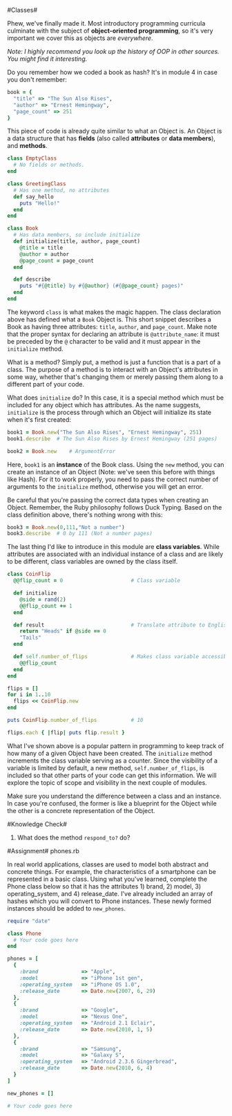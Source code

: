#Classes#

Phew, we've finally made it. Most introductory programming curricula culminate with the subject of **object-oriented programming**, so it's very important we cover this as objects are *everywhere*.

*Note: I highly recommend you look up the history of OOP in other sources. You might find it interesting.*

Do you remember how we coded a book as hash? It's in module 4 in case you don't remember:

```ruby
book = {
  "title" => "The Sun Also Rises", 
  "author" => "Ernest Hemingway", 
  "page_count" => 251
}
```

This piece of code is already quite similar to what an Object is. An Object is a data structure that has **fields** (also called **attributes** or **data members**), and **methods**.

```ruby
class EmptyClass
  # No fields or methods.
end

class GreetingClass
  # Has one method, no attributes
  def say_hello
    puts "Hello!"
  end
end

class Book
  # Has data members, so include initialize
  def initialize(title, author, page_count)
    @title = title
    @author = author
    @page_count = page_count
  end

  def describe
    puts "#{@title} by #{@author} (#{@page_count} pages)"
  end
end
```

The keyword ```class``` is what makes the magic happen. The class declaration above has defined what a ```Book``` Object is. This short snippet describes a Book as having three attributes: ```title```, ```author```, and ```page_count```. Make note that the proper syntax for declaring an attribute is ```@attribute_name```: it must be preceded by the ```@``` character to be valid and it must appear in the ```initialize``` method.

What is a method? Simply put, a method is just a function that is a part of a class. The purpose of a method is to interact with an Object's attributes in some way, whether that's changing them or merely passing them along to a different part of your code.

What does ```initialize``` do? In this case, it is a special method which must be included for any object which has attributes. As the name suggests, ```initialize``` is the process through which an Object will initialize its state when it's first created:

```ruby
book1 = Book.new("The Sun Also Rises", "Ernest Hemingway", 251)
book1.describe  # The Sun Also Rises by Ernest Hemingway (251 pages)

book2 = Book.new    # ArgumentError
```

Here, ```book1``` is an **instance** of the Book class. Using the ```new``` method, you can create an instance of an Object (Note: we've seen this before with things like Hash). For it to work properly, you need to pass the correct number of arguments to the ```initialize``` method, otherwise you will get an error.

Be careful that you're passing the correct data types when creating an Object. Remember, the Ruby philosophy follows Duck Typing. Based on the class definition above, there's nothing wrong with this:

```ruby
book3 = Book.new(0,111,"Not a number")
book3.describe  # 0 by 111 (Not a number pages)
```

The last thing I'd like to introduce in this module are **class variables**. While attributes are associated with an individual instance of a class and are likely to be different, class variables are owned by the class itself.

```ruby
class CoinFlip
  @@flip_count = 0                      # Class variable

  def initialize
    @side = rand(2)
    @@flip_count += 1
  end

  def result                            # Translate attribute to English
    return "Heads" if @side == 0
    "Tails"
  end

  def self.number_of_flips              # Makes class variable accessible
    @@flip_count
  end
end

flips = []
for i in 1..10
  flips << CoinFlip.new
end

puts CoinFlip.number_of_flips           # 10

flips.each { |flip| puts flip.result }
```

What I've shown above is a popular pattern in programming to keep track of how many of a given Object have been created. The ```initialize``` method increments the class variable serving as a counter. Since the visibility of a variable is limited by default, a new method, ```self.number_of_flips```, is included so that other parts of your code can get this information. We will explore the topic of scope and visibility in the next couple of modules.

Make sure you understand the difference between a class and an instance. In case you're confused, the former is like a blueprint for the Object while the other is a concrete representation of the Object.

#Knowledge Check#

1. What does the method ```respond_to?``` do?

#Assignment#
phones.rb

In real world applications, classes are used to model both abstract and concrete things. For example, the characteristics of a smartphone can be represented in a basic class. Using what you've learned, complete the Phone class below so that it has the attributes 1) brand, 2) model, 3) operating_system, and 4) release_date. I've already included an array of hashes which you will convert to Phone instances. These newly formed instances should be added to ```new_phones```.

```ruby
require "date"

class Phone
  # Your code goes here
end

phones = [
  {
    :brand              => "Apple",
    :model              => "iPhone 1st gen",
    :operating_system   => "iPhone OS 1.0",
    :release_date       => Date.new(2007, 6, 29)
  },
  {
    :brand              => "Google",
    :model              => "Nexus One",
    :operating_system   => "Android 2.1 Eclair",
    :release_date       => Date.new(2010, 1, 5)
  },
  {
    :brand              => "Samsung",
    :model              => "Galaxy S",
    :operating_system   => "Android 2.3.6 Gingerbread",
    :release_date       => Date.new(2010, 6, 4)
  }
]

new_phones = []

# Your code goes here

```
